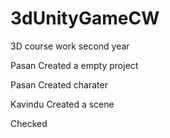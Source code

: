 # 3dUnityGameCW
3D  course work second year 

Pasan 
Created a empty project

Pasan
Created charater

Kavindu
Created a scene

Checked
